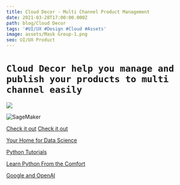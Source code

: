 ```yaml
---
title: Cloud Decor - Multi Channel Product Management
date: 2021-03-28T17:00:00.000Z
path: blog/Cloud Decor
tags: '#UI/UX #Design #Cloud #Assets'
image: assets/Mask Group-1.png
seo: UI/UX Product
---
```

# `Cloud Decor help you manage and publish your products to multi channel easily`

![](/assets/tensor.png)

![](/assets/ml.jpg "SageMaker")

[Check it out](https://hackernoon.com/how-it-feels-to-learn-data-science-in-2019-50a7200f4129) [Check it out](https://www.techrepublic.com/article/how-to-become-a-machine-learning-engineer-a-cheat-sheet)

[Your Home for Data Science](https://www.kaggle.com)

[Python Tutorials](https://realpython.com)

[Learn Python From the Comfort](https://codechalleng.es)

[Google and OpenAI](https://www.theverge.com/2019/3/6/18251274/ai-artificial-intelligence-tool-machine-vision-algorithms)
